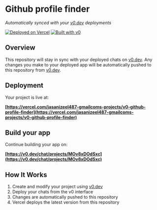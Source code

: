 # Github profile finder

*Automatically synced with your [v0.dev](https://v0.dev) deployments*

[![Deployed on Vercel](https://img.shields.io/badge/Deployed%20on-Vercel-black?style=for-the-badge&logo=vercel)](https://vercel.com/jasanizeel487-gmailcoms-projects/v0-github-profile-finder)
[![Built with v0](https://img.shields.io/badge/Built%20with-v0.dev-black?style=for-the-badge)](https://v0.dev/chat/projects/MOv8xDOdSxc)

## Overview

This repository will stay in sync with your deployed chats on [v0.dev](https://v0.dev).
Any changes you make to your deployed app will be automatically pushed to this repository from [v0.dev](https://v0.dev).

## Deployment

Your project is live at:

**[https://vercel.com/jasanizeel487-gmailcoms-projects/v0-github-profile-finder](https://vercel.com/jasanizeel487-gmailcoms-projects/v0-github-profile-finder)**

## Build your app

Continue building your app on:

**[https://v0.dev/chat/projects/MOv8xDOdSxc](https://v0.dev/chat/projects/MOv8xDOdSxc)**

## How It Works

1. Create and modify your project using [v0.dev](https://v0.dev)
2. Deploy your chats from the v0 interface
3. Changes are automatically pushed to this repository
4. Vercel deploys the latest version from this repository